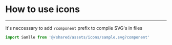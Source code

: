 # How to use icons

---

It's neccessary to add `?component` prefix to complie SVG's in files

```javascript
import Samlle from '@/shared/assets/icons/sample.svg?component'
```
